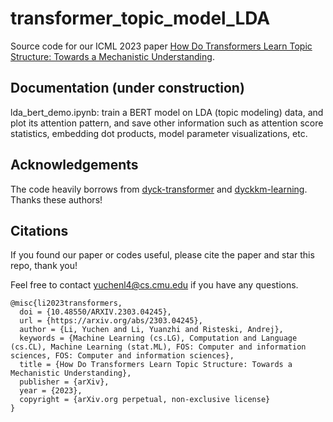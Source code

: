 # transformer_topic_model_LDA

Source code for our ICML 2023 paper [How Do Transformers Learn Topic Structure: Towards a Mechanistic Understanding](https://arxiv.org/abs/2303.04245).

## Documentation (under construction)

lda_bert_demo.ipynb: train a BERT model on LDA (topic modeling) data, and plot its attention pattern, and save other information such as attention score statistics, embedding dot products, model parameter visualizations, etc.

## Acknowledgements

The code heavily borrows from [dyck-transformer](https://github.com/princeton-nlp/dyck-transformer) and [dyckkm-learning](https://github.com/john-hewitt/dyckkm-learning). 
Thanks these authors!

## Citations

If you found our paper or codes useful, 
please cite the paper and star this repo, thank you!

Feel free to contact yuchenl4@cs.cmu.edu if you have any questions.
```
@misc{li2023transformers,
  doi = {10.48550/ARXIV.2303.04245},
  url = {https://arxiv.org/abs/2303.04245},
  author = {Li, Yuchen and Li, Yuanzhi and Risteski, Andrej},
  keywords = {Machine Learning (cs.LG), Computation and Language (cs.CL), Machine Learning (stat.ML), FOS: Computer and information sciences, FOS: Computer and information sciences},
  title = {How Do Transformers Learn Topic Structure: Towards a Mechanistic Understanding},
  publisher = {arXiv},
  year = {2023}, 
  copyright = {arXiv.org perpetual, non-exclusive license}
}
```
